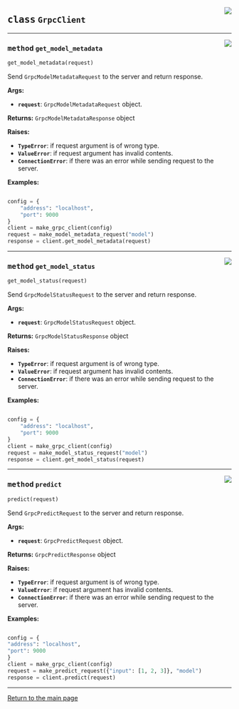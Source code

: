 
<a href="../../../../client/python/lib/ovmsclient/tfs_compat/grpc/serving_client.py#L26"><img align="right" style="float:right;" src="https://img.shields.io/badge/-source-cccccc?style=flat-square"></a>

## <kbd>class</kbd> `GrpcClient`

---

<a href="../../../../client/python/lib/ovmsclient/tfs_compat/grpc/serving_client.py#L61"><img align="right" style="float:right;" src="https://img.shields.io/badge/-source-cccccc?style=flat-square"></a>

### <kbd>method</kbd> `get_model_metadata`

```python
get_model_metadata(request)
```

Send `GrpcModelMetadataRequest` to the server and return response.


**Args:**
 
 - <b>`request`</b>:  `GrpcModelMetadataRequest` object. 


**Returns:**
 `GrpcModelMetadataResponse` object 


**Raises:**
 
 - <b>`TypeError`</b>:   if request argument is of wrong type.
 - <b>`ValueError`</b>:   if request argument has invalid contents.
 - <b>`ConnectionError`</b>:   if there was an error while sending request to the server.


**Examples:**
 
```python

config = {
    "address": "localhost",
    "port": 9000
}
client = make_grpc_client(config)
request = make_model_metadata_request("model")
response = client.get_model_metadata(request)

```

---

<a href="../../../../client/python/lib/ovmsclient/tfs_compat/grpc/serving_client.py#L89"><img align="right" style="float:right;" src="https://img.shields.io/badge/-source-cccccc?style=flat-square"></a>

### <kbd>method</kbd> `get_model_status`

```python
get_model_status(request)
```

Send `GrpcModelStatusRequest` to the server and return response. 


**Args:**
 
 - <b>`request`</b>:  `GrpcModelStatusRequest` object. 


**Returns:**
 `GrpcModelStatusResponse` object 


**Raises:**
 
 - <b>`TypeError`</b>:   if request argument is of wrong type.
 - <b>`ValueError`</b>:   if request argument has invalid contents.
 - <b>`ConnectionError`</b>:   if there was an error while sending request to the server.


**Examples:**

```python

config = {
    "address": "localhost",
    "port": 9000
}
client = make_grpc_client(config)
request = make_model_status_request("model")
response = client.get_model_status(request)

```


---

<a href="../../../../client/python/lib/ovmsclient/tfs_compat/grpc/serving_client.py#L33"><img align="right" style="float:right;" src="https://img.shields.io/badge/-source-cccccc?style=flat-square"></a>

### <kbd>method</kbd> `predict`

```python
predict(request)
```

Send `GrpcPredictRequest` to the server and return response. 


**Args:**
 
 - <b>`request`</b>:  `GrpcPredictRequest` object. 


**Returns:**
 `GrpcPredictResponse` object 


**Raises:**
 
 - <b>`TypeError`</b>:   if request argument is of wrong type.
 - <b>`ValueError`</b>:   if request argument has invalid contents.
 - <b>`ConnectionError`</b>:   if there was an error while sending request to the server.


**Examples:**

```python

config = {
"address": "localhost",
"port": 9000
}
client = make_grpc_client(config)
request = make_predict_request({"input": [1, 2, 3]}, "model")
response = client.predict(request)

```

---

<a href="README.md">Return to the main page</a>
